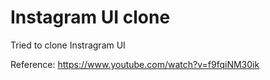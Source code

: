 # Instagram UI clone

Tried to clone Instragram UI

Reference: https://www.youtube.com/watch?v=f9fqiNM30ik
